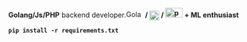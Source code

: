 <strong>Golang/Js/PHP</strong> backend developer.<img src="https://upload.wikimedia.org/wikipedia/commons/thumb/0/05/Go_Logo_Blue.svg/2560px-Go_Logo_Blue.svg.png" alt="Golang Logo" width="35" height="15"><strong> / </storng><img src="https://static-00.iconduck.com/assets.00/javascript-js-icon-2048x2048-nyxvtvk0.png" alt="js Logo" width="20" height="20" align="center"> <strong> / </storng><img src="https://upload.wikimedia.org/wikipedia/commons/thumb/2/27/PHP-logo.svg/2560px-PHP-logo.svg.png" alt="php Logo" width="35" height="20"> <strong> + ML</strong> enthusiast


`pip install -r requirements.txt`
